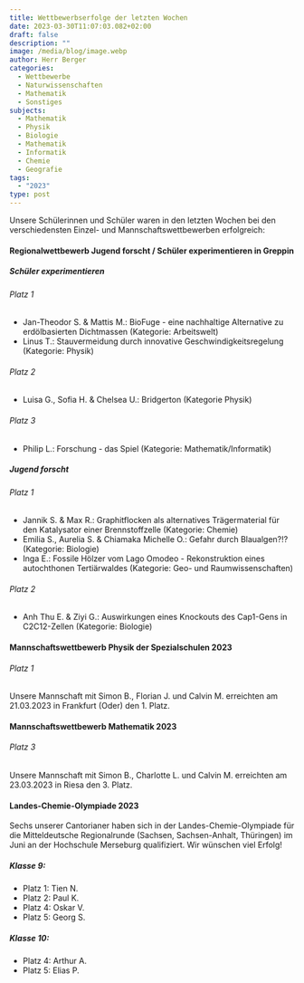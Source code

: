 ```yaml
---
title: Wettbewerbserfolge der letzten Wochen
date: 2023-03-30T11:07:03.082+02:00
draft: false
description: ""
image: /media/blog/image.webp
author: Herr Berger
categories:
  - Wettbewerbe
  - Naturwissenschaften
  - Mathematik
  - Sonstiges
subjects:
  - Mathematik
  - Physik
  - Biologie
  - Mathematik
  - Informatik
  - Chemie
  - Geografie
tags:
  - "2023"
type: post
---
```

Unsere Schülerinnen und Schüler waren in den letzten Wochen bei den verschiedensten Einzel- und Mannschaftswettbewerben erfolgreich:

#### Regionalwettbewerb Jugend forscht / Schüler experimentieren in Greppin

##### Schüler experimentieren

###### Platz 1

- Jan-Theodor S. & Mattis M.: BioFuge - eine nachhaltige Alternative zu erdölbasierten Dichtmassen (Kategorie: Arbeitswelt)
- Linus T.: Stauvermeidung durch innovative Geschwindigkeitsregelung (Kategorie: Physik)

###### Platz 2

- Luisa G., Sofia H. & Chelsea U.: Bridgerton (Kategorie Physik)

###### Platz 3

- Philip L.: Forschung - das Spiel (Kategorie: Mathematik/Informatik)

##### Jugend forscht

###### Platz 1

- Jannik S. & Max R.: Graphitflocken als alternatives Trägermaterial für den Katalysator einer Brennstoffzelle (Kategorie: Chemie)
- Emilia S., Aurelia S. & Chiamaka Michelle O.: Gefahr durch Blaualgen?!? (Kategorie: Biologie)
- Inga E.: Fossile Hölzer vom Lago Omodeo - Rekonstruktion eines autochthonen Tertiärwaldes (Kategorie: Geo- und Raumwissenschaften)

###### Platz 2

- Anh Thu E. & Ziyi G.: Auswirkungen eines Knockouts des Cap1-Gens in C2C12-Zellen (Kategorie: Biologie)

#### Mannschaftswettbewerb Physik der Spezialschulen 2023

###### Platz 1

Unsere Mannschaft mit Simon B., Florian J. und Calvin M. erreichten am 21.03.2023 in Frankfurt (Oder) den 1. Platz.

#### Mannschaftswettbewerb Mathematik 2023

###### Platz 3

Unsere Mannschaft mit Simon B., Charlotte L. und Calvin M. erreichten am 23.03.2023 in Riesa den 3. Platz.

#### Landes-Chemie-Olympiade 2023

Sechs unserer Cantorianer haben sich in der Landes-Chemie-Olympiade für die Mitteldeutsche Regionalrunde (Sachsen, Sachsen-Anhalt, Thüringen) im Juni an der Hochschule Merseburg qualifiziert. Wir wünschen viel Erfolg!

##### Klasse 9:

- Platz 1: Tien N.
- Platz 2: Paul K.
- Platz 4: Oskar V.
- Platz 5: Georg S.

##### Klasse 10:

- Platz 4: Arthur A.
- Platz 5: Elias P.
